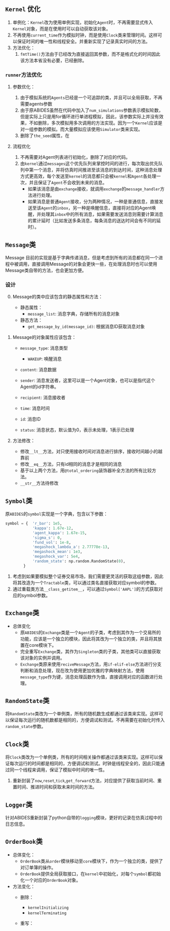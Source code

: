 ## `Kernel` 优化
1. 单例化：`Kernel`改为使用单例实现，初始化`Agent`时，不再需要显式传入`Kernel`对象，而是在使用时可以自动获取该对象。
2. 不再使用`current_time`作为模拟时钟，而是使用`Clock`类来管理时间。这样可以保证时间的唯一性和线程安全。并重新实现了记录真实时间的方法。
3. 方法优化：
    1. `fmtTime()`方法由于已经改为直接返回其参数，而不是格式化的时间因此该方法本省没有必要，已经删除。
### `runner`方法优化
1. 参数优化：
    1. 由于模拟系统的`Agents`已经是一个可追踪的类，并且可以全局获取，不再需要agents参数
    2. 由于原ABIDES虽然在代码中加入了`num_simulations`参数表示模拟轮数，但是实际上只是用for循环进行单进程模拟，因此，该参数实际上并没有效果，不如删除，多次模拟用多次调用的方法实现。因为一个`Kernel`应该是对一组参数的模拟。而大量模拟应该使用`Simulator`类来实现。
    3. 删除了`the_seed`属性，在

2. 流程优化
    1. 不再需要对Agent列表进行初始化，删除了对应的代码。
    2. 由`kernel`通过`messages`这个优先队列来掌控时间的进行，每次取出优先队列中第一个消息，并将仿真时间推进至该消息的到达时间，这种消息处理方式更高效，每个发送至`kernel`的消息都只会被`kernel`和`Agent`各处理一次，并且保证了`Agent`不会收到未来的消息。
        - 如果该消息是由`exchange`接收，就调用`exchange`的`message_handler`方法进行处理。
        - 如果消息是普通`Agent`接收，分为两种情况，一种是普通信息，直接发送至该`Agent`的`inbox`，另一种是唤醒信息，直接将对应的Agent唤醒，并处理其`inbox`中的所有消息，如果需要发送消息则需要计算消息的累计延时（比如发送多条消息，每条消息的送达时间会有不同的延时）。





## `Message`类

Message 目前的实现是基于字典传递消息，但是考虑到所有的消息都在同一个进程中被调用，直接调用Message的对象会更快一些，在处理消息时也可以使用Message类自带的方法，也会更加方便。

### 设计

0. Message的类中应该包含的静态属性和方法：
    - 静态属性：
        - `message_list`: 消息字典，存储所有的消息对象
    - 静态方法：
        - `get_message_by_id(message_id)`: 根据消息ID获取消息对象 


1. Message的对象属性应该包含：
    - `message_type`: 消息类型
        - `WAKEUP`: 唤醒消息
        
    - `content`: 消息数据
    - `sender`: 消息发送者，这里可以是一个Agent对象，也可以是指代这个Agent的id字符串。
    - `recipient`: 消息接收者
    - `time`: 消息时间
    - `id`: 消息ID
    - `status`: 消息状态，默认值为0，表示未处理，1表示已处理

2. 方法修改：
    - 修改`__lt__`方法，对只使用接收时间对消息进行排序，接收时间越小的越靠前
    - 修改`__eq__`方法，只有id相同的消息才是相同的消息
    - 基于以上两个方法，用`@total_ordering`装饰器补全方法的所有比较方法。
    - `__str__`方法待修改


## `Symbol`类
原`ABIDES`的`symbol`实现是一个字典，包含以下参数：

```python
symbol = {  'r_bar': 1e5, 
            'kappa': 1.67e-12,
            'agent_kappa': 1.67e-15,
            'sigma_s': 0,
            'fund_vol': 1e-8,
            'megashock_lambda_a': 2.77778e-13,
            'megashock_mean': 1e3,
            'megashock_var': 5e4,
            'random_state': np.random.RandomState(0),
        }
```
1. 考虑到如果要模拟整个证券交易市场，我们需要更灵活的获取这组参数，因此将其改造为一个`Tractable`类，可以通过类名直接获取对应symbol的参数。
2. 通过重载类方法`__class_getitem__`，可以通过`Symbol['AAPL']`的方式获取对应的symbol参数。


## `Exchange`类
- 总体变化
    - 原`ABIDES`的`Exchange`类是一个`Agent`的子类，考虑到其作为一个交易所的功能，应该是一个独立的模块，因此将其改为一个独立的类，并且将其放置在core模块下。
    - 完全重写`Exchange`类，其作为`Singleton`类的子类，其他类可以直接获取该对象的实例并调用。
    - `Exchange`类原来使用`reciveMessage`方法，用`if-elif-else`方法进行分支判断和消息处理，现在改为使用更加优雅的字典映射方法，使用`message_type`作为键，消息处理函数作为值，直接调用对应的函数进行处理。
    



## `RandomState`类
将`RandomState`类改为一个单例类，所有的随机数生成都通过该类来实现。这样可以保证每次运行的随机数都是相同的，方便调试和测试。不再需要在初始化时传入`random_state`参数。


## `Clock`类
将`Clock`类改为一个单例类，所有的时间相关操作都通过该类来实现。这样可以保证每次运行的时间都是相同的，方便调试和测试。时钟是线程安全的，因此只能通过同一个线程来调用，保证了模拟中时间的唯一性。
1. 重新封装了`now`,`reset`,`tick`,`get_forward`方法，对应提供了获取当前时间、重置时间、推进时间和获取未来时间的方法。


## `Logger`类
针对ABIDES重新封装了python自带的`logging`模块，更好的记录在仿真过程中的日志信息。


## `OrderBook`类
- 总体变化：
    - `OrderBook`类从`order`模块移动至`core`模块下，作为一个独立的类，提供了对订单簿的操作。
    - `OrderBook`提供全局获取接口，在`kernel`中初始化，对每个`symbol`都初始化一个对应的`OrderBook`对象。
- 方法变化：
    - 删除：
        - `kernelInitializing`
        - `kernelTerminating`

    - 重写：





















